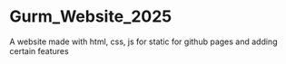 # Gurm_Website_2025
A website made with html, css, js for static for github pages and adding certain features
